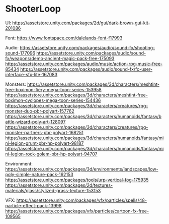 # ShooterLoop

UI: https://assetstore.unity.com/packages/2d/gui/dark-brown-gui-kit-201086

Font: https://www.fontspace.com/dalelands-font-f17993

Audio: https://assetstore.unity.com/packages/audio/sound-fx/shooting-sound-177096
       https://assetstore.unity.com/packages/audio/sound-fx/weapons/demo-ancient-magic-pack-free-175093
       https://assetstore.unity.com/packages/audio/music/action-rpg-music-free-85434
       https://assetstore.unity.com/packages/audio/sound-fx/fc-user-interface-sfx-lite-167083

Monsters: https://assetstore.unity.com/packages/3d/characters/meshtint-free-boximon-fiery-mega-toon-series-153958
          https://assetstore.unity.com/packages/3d/characters/meshtint-free-boximon-cyclopes-mega-toon-series-154436
          https://assetstore.unity.com/packages/3d/characters/creatures/rpg-monster-duo-pbr-polyart-157762
          https://assetstore.unity.com/packages/3d/characters/humanoids/fantasy/battle-wizard-poly-art-128097
          https://assetstore.unity.com/packages/3d/characters/creatures/rpg-monster-partners-pbr-polyart-168251
          https://assetstore.unity.com/packages/3d/characters/humanoids/fantasy/mini-legion-grunt-pbr-hp-polyart-98187
          https://assetstore.unity.com/packages/3d/characters/humanoids/fantasy/mini-legion-rock-golem-pbr-hp-polyart-94707

Environment: https://assetstore.unity.com/packages/3d/environments/landscapes/low-poly-simple-nature-pack-162153        
             https://assetstore.unity.com/packages/tools/urp-vertical-fog-175935
             https://assetstore.unity.com/packages/2d/textures-materials/glass/stylized-grass-texture-153153

VFX: https://assetstore.unity.com/packages/vfx/particles/spells/48-particle-effect-pack-13998
     https://assetstore.unity.com/packages/vfx/particles/cartoon-fx-free-109565